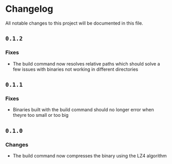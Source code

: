 <!-- markdownlint-disable MD023 -->
<!-- markdownlint-disable MD033 -->

# Changelog

All notable changes to this project will be documented in this file.

## `0.1.2`

### Fixes

- The build command now resolves relative paths which should solve a few issues
  with binaries not working in different directories

## `0.1.1`

### Fixes

- Binaries built with the build command should no longer error when theyre too small
  or too big

## `0.1.0`

### Changes

- The build command now compresses the binary using the LZ4 algorithm
